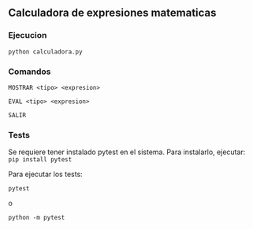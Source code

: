 ## Calculadora de expresiones matematicas

### Ejecucion
```python calculadora.py```

### Comandos
```
MOSTRAR <tipo> <expresion>
```

```
EVAL <tipo> <expresion>
```

```
SALIR
```

### Tests
Se requiere tener instalado pytest en el sistema. Para instalarlo, ejecutar:
`pip install pytest`

Para ejecutar los tests:
```
pytest
```
o
```
python -m pytest
```